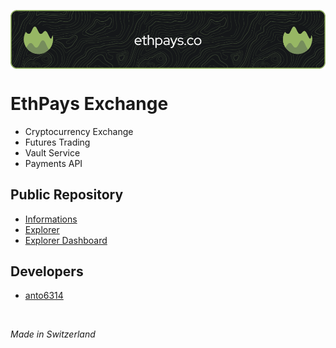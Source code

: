 <p align="center">
 <img src="https://github.com/ethpays/.github/blob/main/github-header-image.png?raw=true" align="center" alt="Github Readme Stats"/>
</p>

# EthPays Exchange
- Cryptocurrency Exchange
- Futures Trading
- Vault Service
- Payments API

## Public Repository
- [Informations](https://github.com/ethpays/ethpays)
- [Explorer](https://github.com/ethpays/explorer)
- [Explorer Dashboard](https://github.com/ethpays/explorer-dashboard)

## Developers
- [anto6314](https://github.com/fanto6314)

<br />

_Made in Switzerland_
